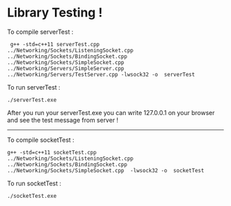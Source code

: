 # Library Testing ! 

To compile serverTest : 

     g++ -std=c++11 serverTest.cpp ../Networking/Sockets/ListeningSocket.cpp ../Networking/Sockets/BindingSocket.cpp  ../Networking/Sockets/SimpleSocket.cpp ../Networking/Servers/SimpleServer.cpp ../Networking/Servers/TestServer.cpp -lwsock32 -o  serverTest

To run serverTest : 

    ./serverTest.exe

After you run your serverTest.exe you can write 127.0.0.1 on your browser and see the test message from server ! 



------------------------------------------------------------------------------------------------------

To compile socketTest : 

    g++ -std=c++11 socketTest.cpp ../Networking/Sockets/ListeningSocket.cpp ../Networking/Sockets/BindingSocket.cpp  ../Networking/Sockets/SimpleSocket.cpp  -lwsock32 -o  socketTest

To run socketTest : 

    ./socketTest.exe

